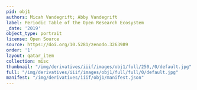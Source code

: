 ```yaml
---
pid: obj1
authors: Micah Vandegrift; Abby Vandegrift
label: Periodic Table of the Open Research Ecosystem
_date: '2019'
object_type: portrait
license: Open Source
source: https://doi.org/10.5281/zenodo.3263989
order: '1'
layout: qatar_item
collection: misc
thumbnail: "/img/derivatives/iiif/images/obj1/full/250,/0/default.jpg"
full: "/img/derivatives/iiif/images/obj1/full/full/0/default.jpg"
manifest: "/img/derivatives/iiif/obj1/manifest.json"
---
```


